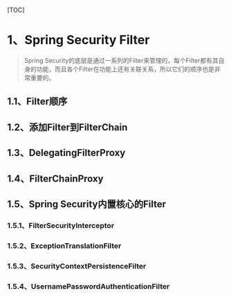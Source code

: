[TOC]

# 1、Spring Security Filter

> Spring Security的底层是通过一系列的Filter来管理的，每个Filter都有其自身的功能，而且各个Filter在功能上还有关联关系，所以它们的顺序也是非常重要的。

## 1.1、Filter顺序



## 1.2、添加Filter到FilterChain

## 1.3、DelegatingFilterProxy

## 1.4、FilterChainProxy

## 1.5、Spring Security内置核心的Filter

### 1.5.1、FilterSecurityInterceptor

### 1.5.2、ExceptionTranslationFilter

### 1.5.3、SecurityContextPersistenceFilter

### 1.5.4、UsernamePasswordAuthenticationFilter

